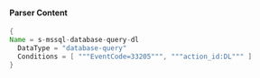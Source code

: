 #### Parser Content
```Java
{
Name = s-mssql-database-query-dl
  DataType = "database-query"
  Conditions = [ """EventCode=33205""", """action_id:DL""" ]
}
```